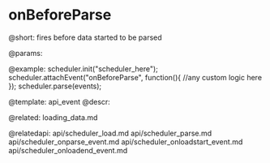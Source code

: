 onBeforeParse
=============


@short:
	fires before data started to be parsed


@params:

@example:
scheduler.init("scheduler_here");
scheduler.attachEvent("onBeforeParse", function(){ 
    //any custom logic here
});
scheduler.parse(events);

@template:	api_event
@descr:

@related:
	loading_data.md

@relatedapi:
api/scheduler_load.md
api/scheduler_parse.md
api/scheduler_onparse_event.md
api/scheduler_onloadstart_event.md
api/scheduler_onloadend_event.md